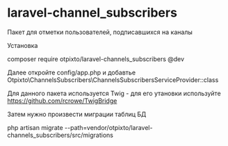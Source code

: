 # laravel-channel_subscribers
Пакет для отметки пользователей, подписавшихся на каналы

Установка 

composer require otpixto/laravel-channels_subscribers @dev

Далее откройте config/app.php и добавтье Otpixto\ChannelsSubscribers\ChannelsSubscribersServiceProvider::class

Для данного пакета используется Twig - для его утановки используйте https://github.com/rcrowe/TwigBridge

Затем нужно произвести миграции таблиц БД

php artisan migrate --path=vendor/otpixto/laravel-channels_subscribers/src/migrations
